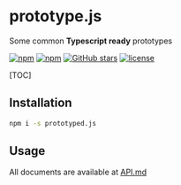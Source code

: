 # prototype.js

Some common **Typescript ready** prototypes

[![npm](https://img.shields.io/npm/v/prototyped.js.svg)](https://www.npmjs.com/package/prototyped.js)
[![npm](https://img.shields.io/npm/dm/prototyped.js.svg)](https://www.npmjs.com/package/prototyped.js)
[![GitHub stars](https://img.shields.io/github/stars/ardalanamini/prototyped.js.svg)](https://github.com/ardalanamini/prototyped.js/stargazers)
[![license](https://img.shields.io/github/license/ardalanamini/prototyped.js.svg)](https://github.com/ardalanamini/prototyped.js/blob/master/LICENSE)

[TOC]

## Installation
```bash
npm i -s prototyped.js
```

## Usage
All documents are available at [API.md](https://github.com/ardalanamini/prototyped.js/blob/master/API.md)
